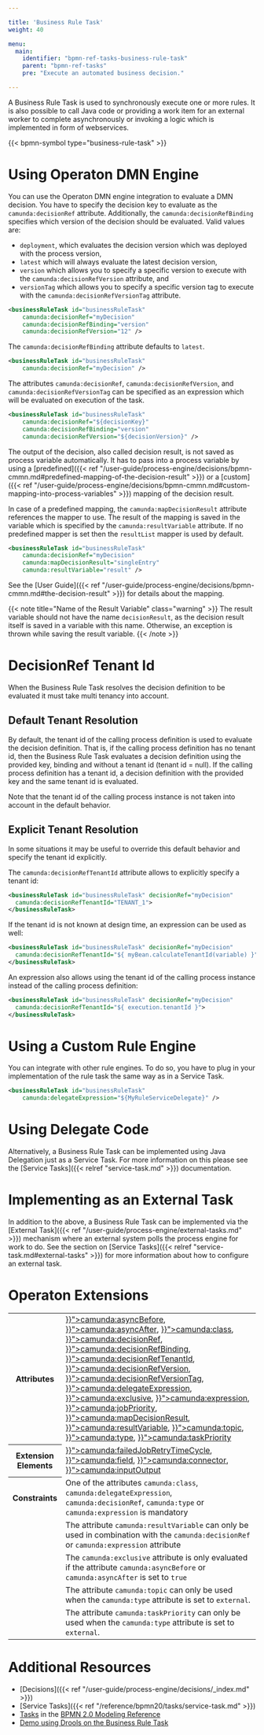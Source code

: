 ```yaml
---

title: 'Business Rule Task'
weight: 40

menu:
  main:
    identifier: "bpmn-ref-tasks-business-rule-task"
    parent: "bpmn-ref-tasks"
    pre: "Execute an automated business decision."

---
```


A Business Rule Task is used to synchronously execute one or more rules. It is also possible to call Java code or providing a work item for an external worker to complete asynchronously or invoking a logic which is implemented in form of webservices.

{{< bpmn-symbol type="business-rule-task" >}}


# Using Operaton DMN Engine

You can use the Operaton DMN engine integration to evaluate a DMN decision. You have
to specify the decision key to evaluate as the `camunda:decisionRef` attribute. Additionally,
the `camunda:decisionRefBinding` specifies which version of the decision should be evaluated.
Valid values are:

* `deployment`, which evaluates the decision version which was deployed with the process
version,
* `latest` which will always evaluate the latest decision version,
* `version` which allows you to specify a specific version to execute with the `camunda:decisionRefVersion` attribute, and
* `versionTag` which allows you to specify a specific version tag to execute with the `camunda:decisionRefVersionTag` attribute.

```xml
<businessRuleTask id="businessRuleTask"
    camunda:decisionRef="myDecision"
    camunda:decisionRefBinding="version"
    camunda:decisionRefVersion="12" />
```

The `camunda:decisionRefBinding` attribute defaults to `latest`.

```xml
<businessRuleTask id="businessRuleTask"
    camunda:decisionRef="myDecision" />
```

The attributes `camunda:decisionRef`, `camunda:decisionRefVersion`, and `camunda:decisionRefVersionTag` can be specified as
an expression which will be evaluated on execution of the task.

```xml
<businessRuleTask id="businessRuleTask"
    camunda:decisionRef="${decisionKey}"
    camunda:decisionRefBinding="version"
    camunda:decisionRefVersion="${decisionVersion}" />
```

The output of the decision, also called decision result, is not saved as process variable automatically. It has to pass into a process variable by using a [predefined]({{< ref "/user-guide/process-engine/decisions/bpmn-cmmn.md#predefined-mapping-of-the-decision-result" >}}) or a [custom]({{< ref "/user-guide/process-engine/decisions/bpmn-cmmn.md#custom-mapping-into-process-variables" >}}) mapping of the decision result.

In case of a predefined mapping, the `camunda:mapDecisionResult` attribute references the mapper to use. The result of the mapping is saved in the variable which is specified by the `camunda:resultVariable` attribute. If no predefined mapper is set then the `resultList` mapper is used by default.

```xml
<businessRuleTask id="businessRuleTask"
    camunda:decisionRef="myDecision"
    camunda:mapDecisionResult="singleEntry"
    camunda:resultVariable="result" />
```

See the [User Guide]({{< ref "/user-guide/process-engine/decisions/bpmn-cmmn.md#the-decision-result" >}}) for details about the mapping.

{{< note title="Name of the Result Variable" class="warning" >}}
The result variable should not have the name `decisionResult`, as the decision result itself is saved in a variable with this name. Otherwise, an exception is thrown while saving the result variable.
{{< /note >}}

# DecisionRef Tenant Id

When the Business Rule Task resolves the decision definition to be evaluated it must take multi tenancy into account.

## Default Tenant Resolution
By default, the tenant id of the calling process definition is used to evaluate the decision definition.
That is, if the calling process definition has no tenant id, then the Business Rule Task evaluates a decision definition using the provided key, binding and without a tenant id (tenant id = null).
If the calling process definition has a tenant id, a decision definition with the provided key and the same tenant id is evaluated.

Note that the tenant id of the calling process instance is not taken into account in the default behavior.

## Explicit Tenant Resolution

In some situations it may be useful to override this default behavior and specify the tenant id explicitly.

The `camunda:decisionRefTenantId` attribute allows to explicitly specify a tenant id:

```xml
<businessRuleTask id="businessRuleTask" decisionRef="myDecision"
  camunda:decisionRefTenantId="TENANT_1">
</businessRuleTask>
```

If the tenant id is not known at design time, an expression can be used as well:

```xml
<businessRuleTask id="businessRuleTask" decisionRef="myDecision"
  camunda:decisionRefTenantId="${ myBean.calculateTenantId(variable) }">
</businessRuleTask>
```

An expression also allows using the tenant id of the calling process instance instead of the calling process definition:

```xml
<businessRuleTask id="businessRuleTask" decisionRef="myDecision"
  camunda:decisionRefTenantId="${ execution.tenantId }">
</businessRuleTask>
```

# Using a Custom Rule Engine

You can integrate with other rule engines. To do so, you have to plug in your
implementation of the rule task the same way as in a Service Task.

```xml
<businessRuleTask id="businessRuleTask"
    camunda:delegateExpression="${MyRuleServiceDelegate}" />
```


# Using Delegate Code

Alternatively, a Business Rule Task can be implemented using Java Delegation just as a Service Task. For more
information on this please see the [Service Tasks]({{< relref "service-task.md" >}}) documentation.


# Implementing as an External Task

In addition to the above, a Business Rule Task can be implemented via the [External Task]({{< ref "/user-guide/process-engine/external-tasks.md" >}}) mechanism where an external system polls the process engine for work to do. See the section on [Service Tasks]({{< relref "service-task.md#external-tasks" >}}) for more information about how to configure an external task.


# Operaton Extensions

<table class="table table-striped">
  <tr>
    <th>Attributes</th>
    <td>
      <a href="{{< ref "/reference/bpmn20/custom-extensions/extension-attributes.md#asyncbefore" >}}">camunda:asyncBefore</a>,
      <a href="{{< ref "/reference/bpmn20/custom-extensions/extension-attributes.md#asyncafter" >}}">camunda:asyncAfter</a>,
      <a href="{{< ref "/reference/bpmn20/custom-extensions/extension-attributes.md#class" >}}">camunda:class</a>,
      <a href="{{< ref "/reference/bpmn20/custom-extensions/extension-attributes.md#decisionref" >}}">camunda:decisionRef</a>,
      <a href="{{< ref "/reference/bpmn20/custom-extensions/extension-attributes.md#decisionrefbinding" >}}">camunda:decisionRefBinding</a>,
      <a href="{{< ref "/reference/bpmn20/custom-extensions/extension-attributes.md#decisionreftenantid" >}}">camunda:decisionRefTenantId</a>,
      <a href="{{< ref "/reference/bpmn20/custom-extensions/extension-attributes.md#decisionrefversion" >}}">camunda:decisionRefVersion</a>,
      <a href="{{< ref "/reference/bpmn20/custom-extensions/extension-attributes.md#decisionrefversiontag" >}}">camunda:decisionRefVersionTag</a>,
      <a href="{{< ref "/reference/bpmn20/custom-extensions/extension-attributes.md#delegateexpression" >}}">camunda:delegateExpression</a>,
      <a href="{{< ref "/reference/bpmn20/custom-extensions/extension-attributes.md#exclusive" >}}">camunda:exclusive</a>,
      <a href="{{< ref "/reference/bpmn20/custom-extensions/extension-attributes.md#expression" >}}">camunda:expression</a>,
      <a href="{{< ref "/reference/bpmn20/custom-extensions/extension-attributes.md#jobpriority" >}}">camunda:jobPriority</a>,
      <a href="{{< ref "/reference/bpmn20/custom-extensions/extension-attributes.md#mapdecisionresult" >}}">camunda:mapDecisionResult</a>,
      <a href="{{< ref "/reference/bpmn20/custom-extensions/extension-attributes.md#resultvariable" >}}">camunda:resultVariable</a>,
      <a href="{{< ref "/reference/bpmn20/custom-extensions/extension-attributes.md#topic" >}}">camunda:topic</a>,
      <a href="{{< ref "/reference/bpmn20/custom-extensions/extension-attributes.md#type" >}}">camunda:type</a>,
      <a href="{{< ref "/reference/bpmn20/custom-extensions/extension-attributes.md#taskpriority" >}}">camunda:taskPriority</a>
    </td>
  </tr>
  <tr>
    <th>Extension Elements</th>
    <td>
      <a href="{{< ref "/reference/bpmn20/custom-extensions/extension-elements.md#failedjobretrytimecycle" >}}">camunda:failedJobRetryTimeCycle</a>,
      <a href="{{< ref "/reference/bpmn20/custom-extensions/extension-elements.md#field" >}}">camunda:field</a>,
      <a href="{{< ref "/reference/bpmn20/custom-extensions/extension-elements.md#connector" >}}">camunda:connector</a>,
      <a href="{{< ref "/reference/bpmn20/custom-extensions/extension-elements.md#inputoutput" >}}">camunda:inputOutput</a>
    </td>
  </tr>
  <tr>
    <th>Constraints</th>
    <td>
      One of the attributes <code>camunda:class</code>, <code>camunda:delegateExpression</code>, <code>camunda:decisionRef</code>,
      <code>camunda:type</code> or <code>camunda:expression</code> is mandatory
    </td>
  </tr>
  <tr>
    <td></td>
    <td>
      The attribute <code>camunda:resultVariable</code> can only be used in combination with the
      <code>camunda:decisionRef</code> or <code>camunda:expression</code> attribute
    </td>
  </tr>
  <tr>
    <td></td>
    <td>
      The <code>camunda:exclusive</code> attribute is only evaluated if the attribute
      <code>camunda:asyncBefore</code> or <code>camunda:asyncAfter</code> is set to <code>true</code>
    </td>
  </tr>
  <tr>
    <td></td>
    <td>
      The attribute <code>camunda:topic</code> can only be used when the <code>camunda:type</code> attribute is set to <code>external</code>.
    </td>
  </tr>
  <tr>
    <td></td>
    <td>
      The attribute <code>camunda:taskPriority</code> can only be used when the <code>camunda:type</code> attribute is set to <code>external</code>.
    </td>
  </tr>
</table>


# Additional Resources

* [Decisions]({{< ref "/user-guide/process-engine/decisions/_index.md" >}})
* [Service Tasks]({{< ref "/reference/bpmn20/tasks/service-task.md" >}})
* [Tasks](http://camunda.org/bpmn/reference.html#activities-task) in the [BPMN 2.0 Modeling Reference](http://camunda.org/bpmn/reference.html)
* [Demo using Drools on the Business Rule Task](https://github.com/camunda/camunda-consulting/tree/master/one-time-examples/order-confirmation-rules)

